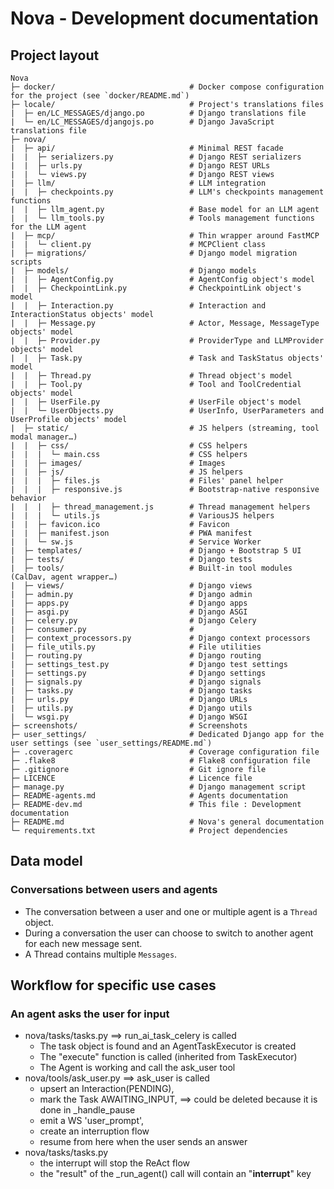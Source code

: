 # Nova - Development documentation

## Project layout

```
Nova
├─ docker/                              # Docker compose configuration for the project (see `docker/README.md`)
├─ locale/                              # Project's translations files
|  ├─ en/LC_MESSAGES/django.po          # Django translations file
|  └─ en/LC_MESSAGES/djangojs.po        # Django JavaScript translations file
├─ nova/
|  ├─ api/                              # Minimal REST facade
|  |  ├─ serializers.py                 # Django REST serializers
|  |  ├─ urls.py                        # Django REST URLs
|  |  └─ views.py                       # Django REST views
|  ├─ llm/                              # LLM integration
|  |  ├─ checkpoints.py                 # LLM's checkpoints management functions
|  |  ├─ llm_agent.py                   # Base model for an LLM agent
|  |  └─ llm_tools.py                   # Tools management functions for the LLM agent
|  ├─ mcp/                              # Thin wrapper around FastMCP
|  |  └─ client.py                      # MCPClient class
|  ├─ migrations/                       # Django model migration scripts
|  ├─ models/                           # Django models
|  |  ├─ AgentConfig.py                 # AgentConfig object's model
|  |  ├─ CheckpointLink.py              # CheckpointLink object's model
|  |  ├─ Interaction.py                 # Interaction and InteractionStatus objects' model
|  |  ├─ Message.py                     # Actor, Message, MessageType objects' model
|  |  ├─ Provider.py                    # ProviderType and LLMProvider objects' model
|  |  ├─ Task.py                        # Task and TaskStatus objects' model
|  |  ├─ Thread.py                      # Thread object's model
|  |  ├─ Tool.py                        # Tool and ToolCredential objects' model
|  |  ├─ UserFile.py                    # UserFile object's model
|  |  └─ UserObjects.py                 # UserInfo, UserParameters and UserProfile objects' model
|  ├─ static/                           # JS helpers (streaming, tool modal manager…)
|  |  ├─ css/                           # CSS helpers
|  |  |  └─ main.css                    # CSS helpers
|  |  ├─ images/                        # Images
|  |  ├─ js/                            # JS helpers
|  |  |  ├─ files.js                    # Files' panel helper
|  |  |  ├─ responsive.js               # Bootstrap-native responsive behavior
|  |  |  ├─ thread_management.js        # Thread management helpers
|  |  |  └─ utils.js                    # VariousJS helpers
|  |  ├─ favicon.ico                    # Favicon
|  |  ├─ manifest.json                  # PWA manifest
|  |  └─ sw.js                          # Service Worker
|  ├─ templates/                        # Django + Bootstrap 5 UI
|  ├─ tests/                            # Django tests
|  ├─ tools/                            # Built‑in tool modules (CalDav, agent wrapper…)
|  ├─ views/                            # Django views
|  ├─ admin.py                          # Django admin
|  ├─ apps.py                           # Django apps
|  ├─ asgi.py                           # Django ASGI
|  ├─ celery.py                         # Django Celery
|  ├─ consumer.py                       # 
|  ├─ context_processors.py             # Django context processors
|  ├─ file_utils.py                     # File utilities
|  ├─ routing.py                        # Django routing
|  ├─ settings_test.py                  # Django test settings
|  ├─ settings.py                       # Django settings
|  ├─ signals.py                        # Django signals
|  ├─ tasks.py                          # Django tasks
|  ├─ urls.py                           # Django URLs
|  ├─ utils.py                          # Django utils
|  └─ wsgi.py                           # Django WSGI
├─ screenshots/                         # Screenshots
├─ user_settings/                       # Dedicated Django app for the user settings (see `user_settings/README.md`)
├─ .coveragerc                          # Coverage configuration file
├─ .flake8                              # Flake8 configuration file
├─ .gitignore                           # Git ignore file
├─ LICENCE                              # Licence file
├─ manage.py                            # Django management script
├─ README-agents.md                     # Agents documentation
├─ README-dev.md                        # This file : Development documentation
├─ README.md                            # Nova's general documentation
└─ requirements.txt                     # Project dependencies
```

## Data model

### Conversations between users and agents

- The conversation between a user and one or multiple agent is a ```Thread``` object.
- During a conversation the user can choose to switch to another agent for each new message sent.
- A Thread contains multiple ```Messages```.


## Workflow for specific use cases

### An agent asks the user for input

- nova/tasks/tasks.py ==> run_ai_task_celery is called
  - The task object is found and an AgentTaskExecutor is created
  - The "execute" function is called (inherited from TaskExecutor)
  - The Agent is working and call the ask_user tool
- nova/tools/ask_user.py ==> ask_user is called
  - upsert an Interaction(PENDING),
  - mark the Task AWAITING_INPUT,                       ==> could be deleted because it is done in _handle_pause
  - emit a WS 'user_prompt',
  - create an interruption flow
  - resume from here when the user sends an answer
- nova/tasks/tasks.py
  - the interrupt will stop the ReAct flow
  - the "result" of the _run_agent() call will contain an "__interrupt__" key